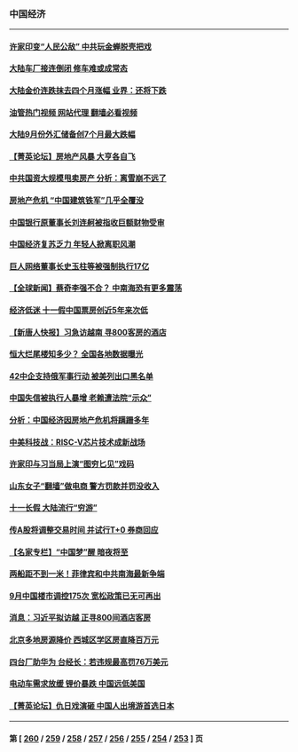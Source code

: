 ### 中国经济
---
#### [许家印变“人民公敌” 中共玩金蝉脱壳把戏](../../pages/ncid283/n14090696.md?10082045) 
#### [大陆车厂接连倒闭 修车难或成常态](../../pages/ncid283/n14090620.md?10082045) 
#### [大陆金价连跌抹去四个月涨幅 业界：还将下跌](../../pages/ncid283/n14090512.md?10082045) 
#### [油管热门视频 网站代理 翻墙必看视频](http://138.2.39.72:81/youtube.html?epic-marker?10082045)
#### [大陆9月份外汇储备创7个月最大跌幅](../../pages/ncid283/n14090617.md?10082045) 
#### [【菁英论坛】房地产风暴 大亨各自飞](../../pages/ncid283/n14090484.md?10082045) 
#### [中共国资大规模甩卖房产 分析：离雪崩不远了](../../pages/ncid283/n14090491.md?10082045) 
#### [房地产危机 “中国建筑铁军”几乎全覆没](../../pages/ncid283/n14090459.md?10082045) 
#### [中国银行原董事长刘连舸被指收巨额财物受审](../../pages/ncid283/n14090279.md?10082045) 
#### [中国经济复苏乏力 年轻人掀离职风潮](../../pages/ncid283/n14090270.md?10082045) 
#### [巨人网络董事长史玉柱等被强制执行17亿](../../pages/ncid283/n14090159.md?10082045) 
#### [【全球新闻】蔡奇李强不合？ 中南海恐有更多震荡](../../pages/ncid283/n14090175.md?10082045) 
#### [经济低迷 十一假中国票房创近5年来次低](../../pages/ncid283/n14090091.md?10082045) 
#### [【新唐人快报】习急访越南 寻800客房的酒店](../../pages/ncid283/n14089952.md?10082045) 
#### [恒大烂尾楼知多少？ 全国各地数据曝光](../../pages/ncid283/n14089970.md?10082045) 
#### [42中企支持俄军事行动 被美列出口黑名单](../../pages/ncid283/n14089825.md?10082045) 
#### [中国失信被执行人暴增 老赖遭法院“示众”](../../pages/ncid283/n14089926.md?10082045) 
#### [分析：中国经济因房地产危机将蹒跚多年](../../pages/ncid283/n14089911.md?10082045) 
#### [中美科技战：RISC-V芯片技术成新战场](../../pages/ncid283/n14089810.md?10082045) 
#### [许家印与习当局上演“图穷匕见”戏码](../../pages/ncid283/n14089818.md?10082045) 
#### [山东女子“翻墙”做电商 警方罚款并罚没收入](../../pages/ncid283/n14089680.md?10082045) 
#### [十一长假 大陆流行“穷游”](../../pages/ncid283/n14089765.md?10082045) 
#### [传A股将调整交易时间 并试行T+0 券商回应](../../pages/ncid283/n14089644.md?10082045) 
#### [【名家专栏】“中国梦”醒 暗夜将至](../../pages/ncid283/n14088776.md?10082045) 
#### [两船距不到一米！菲律宾和中共南海最新争端](../../pages/ncid283/n14089764.md?10082045) 
#### [9月中国楼市调控175次 宽松政策已无可再出](../../pages/ncid283/n14089679.md?10082045) 
#### [消息：习近平拟访越 正寻800间酒店客房](../../pages/ncid283/n14089534.md?10082045) 
#### [北京多地房源降价 西城区学区房直降百万元](../../pages/ncid283/n14089533.md?10082045) 
#### [四台厂助华为 台经长：若违规最高罚76万美元](../../pages/ncid283/n14089307.md?10082045) 
#### [电动车需求放缓 锂价暴跌 中国远低美国](../../pages/ncid283/n14089306.md?10082045) 
#### [【菁英论坛】仇日戏演砸 中国人出境游首选日本](../../pages/ncid283/n14089162.md?10082045) 

---
#### 第 [ [260](./260.md?10082045) / [259](./259.md?10082045) / [258](./258.md?10082045) / [257](./257.md?10082045) / [256](./256.md?10082045) / [255](./255.md?10082045) / [254](./254.md?10082045) / [253](./253.md?10082045) ] 页

